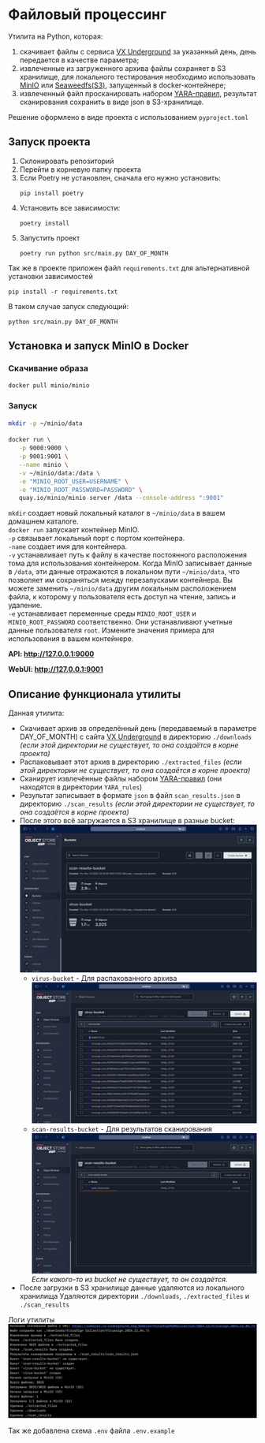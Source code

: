# Файловый процессинг

Утилита на Python, которая:
1.	скачивает файлы с сервиса [VX Underground](https://vx-underground.org/Samples/VirusSign%20Collection/2024.11) за указанный день, день передается в качестве параметра;
2.	извлеченные из загруженного архива файлы сохраняет в S3 хранилище, для локального тестирования необходимо использовать [MinIO](https://hub.docker.com/r/minio/minio) или [Seaweedfs(S3)](https://github.com/seaweedfs/seaweedfs), запущенный в docker-контейнере;
3.	извлеченный файл просканировать набором [YARA-правил](https://github.com/kevoreilly/CAPEv2/tree/master/data/yara/CAPE), результат сканирования сохранить в виде json в S3-хранилище.

Решение оформлено в виде проекта с использованием `pyproject.toml`

## Запуск проекта
1. Склонировать репозиторий
2. Перейти в корневую папку проекта
3. Если Poetry не установлен, сначала его нужно установить:
    ```commandline
    pip install poetry
    ```
4. Установить все зависимости:
    ```commandline
    poetry install
    ```
5. Запустить проект
    ```commandline
    poetry run python src/main.py DAY_OF_MONTH
    ```
Так же в проекте приложен файл `requirements.txt` для альтернативной установки зависимостей
```commandline
pip install -r requirements.txt
```
В таком случае запуск следующий:
```commandline
python src/main.py DAY_OF_MONTH
```

## Установка и запуск MinIO в Docker
### Скачивание образа
```bash
docker pull minio/minio
```
### Запуск
```bash
mkdir -p ~/minio/data

docker run \
   -p 9000:9000 \
   -p 9001:9001 \
   --name minio \
   -v ~/minio/data:/data \
   -e "MINIO_ROOT_USER=USERNAME" \
   -e "MINIO_ROOT_PASSWORD=PASSWORD" \
   quay.io/minio/minio server /data --console-address ":9001"
```
`mkdir` создает новый локальный каталог в `~/minio/data` в вашем домашнем каталоге.\
`docker run` запускает контейнер MinIO.\
`-p` связывает локальный порт с портом контейнера.\
`-name` создает имя для контейнера.\
`-v` устанавливает путь к файлу в качестве постоянного расположения тома для использования контейнером. Когда MinIO записывает данные в `/data`, эти данные отражаются в локальном пути `~/minio/data`, что позволяет им сохраняться между перезапусками контейнера. Вы можете заменить `~/minio/data` другим локальным расположением файла, к которому у пользователя есть доступ на чтение, запись и удаление.\
`-e` устанавливает переменные среды `MINIO_ROOT_USER` и `MINIO_ROOT_PASSWORD` соответственно. Они устанавливают учетные данные пользователя `root`. Измените значения примера для использования в вашем контейнере.


**API:   http://127.0.0.1:9000**

**WebUI: http://127.0.0.1:9001**

## Описание функционала утилиты

Данная утилита:
- Скачивает архив зв определённый день (передаваемый в параметре DAY_OF_MONTH) с сайта [VX Underground](https://vx-underground.org/Samples/VirusSign%20Collection/2024.11) в директорию `./downloads`
_(если этой директории не существует, то она создаётся в корне проекта)_
- Распаковывает этот архив в директорию `./extracted_files`
_(если этой директории не существует, то она создаётся в корне проекта)_
- Сканирует извлечённые файлы набором [YARA-правил](https://github.com/kevoreilly/CAPEv2/tree/master/data/yara/CAPE) (они находятся в директории `YARA_rules`)
- Результат записывает в формате `json` в файл `scan_results.json` в директорию `./scan_results`
_(если этой директории не существует, то она создаётся в корне проекта)_
- После этого всё загружается в S3 хранилище в разные bucket:\
      ![buckets.jpg](images/buckets.jpg)
  - `virus-bucket` - Для распакованного архива\
    ![virus-bucket.jpg](images/virus-bucket.jpg)
  - `scan-results-bucket` - Для результатов сканирования\
    ![scan-results-bucket.jpg](images/scan-results-bucket.jpg)
  _Если какого-то из bucket не существует, то он создаётся._
- После загрузки в S3 хранилище данные удаляются из локального хранилища
Удаляются директории `./downloads`, `./extracted_files` и `./scan_results`

Логи утилиты\
![process_logs.jpg](images/process_logs.jpg)

Так же добавлена схема `.env` файла `.env.example` 
